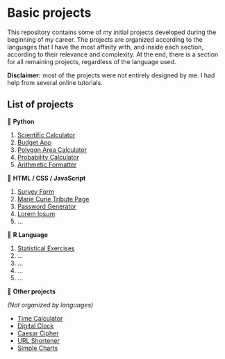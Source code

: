 # Basic projects

This repository contains some of my initial projects developed during the beginning of my career. The projects are organized according to the languages that I have the most affinity with, and inside each section, according to their relevance and complexity. At the end, there is a section for all remaining projects, regardless of the language used.

**Disclaimer:** most of the projects were not entirely designed by me. I had help from several online tutorials.

## List of projects

:small_blue_diamond: **Python**
1. [Scientific Calculator](https://github.com/math-reis/basic-projects/tree/main/scientific-calculator)
2. [Budget App](https://github.com/math-reis/basic-projects/tree/main/budget-app)
3. [Polygon Area Calculator](https://github.com/math-reis/basic-projects/tree/main/polygon-area-calculator) 
4. [Probability Calculator](https://github.com/math-reis/basic-projects/tree/main/probability-calculator) 
5. [Arithmetic Formatter](https://github.com/math-reis/basic-projects/tree/main/arithmetic-formatter)

:small_blue_diamond: **HTML / CSS / JavaScript**
1. [Survey Form](https://github.com/math-reis/basic-projects/tree/main/survey-form)
2. [Marie Curie Tribute Page](https://github.com/math-reis/basic-projects/tree/main/marie-curie-tribute-page)
3. [Password Generator](https://github.com/math-reis/basic-projects/tree/main/password-generator)
4. [Lorem Ipsum](https://github.com/math-reis/basic-projects/tree/main/lorem-ipsum)
5. ...

:small_blue_diamond: **R Language**
1. [Statistical Exercises](https://github.com/math-reis/basic-projects/tree/main/statistical-exercises)
2. ...
3. ...
4. ...
5. ...

:small_orange_diamond: **Other projects** 

*(Not organized by languages)*

* [Time Calculator](https://github.com/math-reis/basic-projects/tree/main/time-calculator)
* [Digital Clock](https://github.com/math-reis/basic-projects/tree/main/digital-clock)
* [Caesar Cipher](https://github.com/math-reis/basic-projects/tree/main/caesar-cipher)
* [URL Shortener](https://github.com/math-reis/basic-projects/tree/main/URL-shortener)
* [Simple Charts](https://github.com/math-reis/basic-projects/tree/main/simple-charts)
